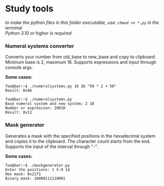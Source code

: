 # Study tools

*to make the python files in this folder executable, use: ``chmod +x *.py`` in the terminal*\
*Python 3.10 or higher is required*

### Numeral systems converter
Converts your number from old_base to new_base and copy to clipboard. Minimum base is 2, maximum 16. Supports expressions and input through console args.

**Some cases:**

```console
foo@bar:~$ ./numeralsystems.py 10 16 "50 * 2 + 50"
Result: 0x96
```

```console
foo@bar:~$ ./numeralsystems.py
Base numeral system and new system: 2 16
Number or expression: 10010
Result: 0x12
```

### Mask generator
Generates a mask with the specified positions in the hexadecimal system and copies it to the clipboard. The character count starts from the end. Supports the input of the interval through "-".

**Some cases:**
```console
foo@bar:~$ ./maskgenerator.py
Enter the positions: 1 5-9 14
Hex mask: 0x21f1
Binary mask: 10000111110001
```